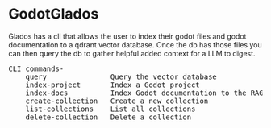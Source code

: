 # GodotGlados
Glados has a cli that allows the user to index their godot files and godot documentation to a qdrant vector database. Once the db has those files you can then query the db to gather helpful added context for a LLM to digest.

<pre>CLI commands-
    query               Query the vector database
    index-project       Index a Godot project
    index-docs          Index Godot documentation to the RAG system
    create-collection   Create a new collection
    list-collections    List all collections
    delete-collection   Delete a collection
<pre>
